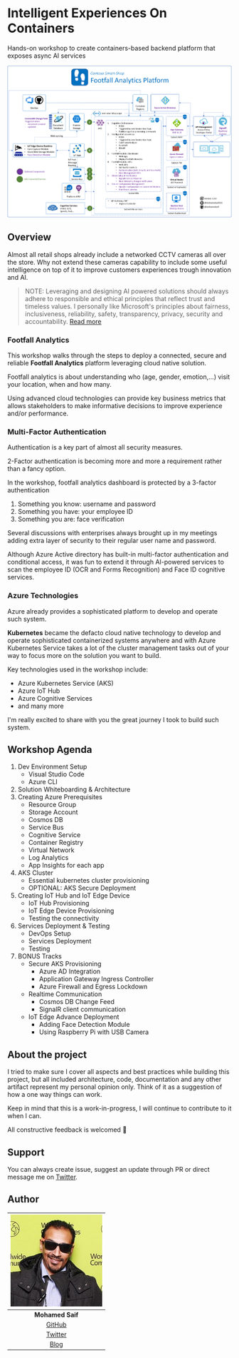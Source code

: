 # Intelligent Experiences On Containers

Hands-on workshop to create containers-based backend platform that exposes async AI services

![architecture](res/architecture.png)

## Overview

Almost all retail shops already include a networked CCTV cameras all over the store. Why not extend these cameras capability to include some useful intelligence on top of it to improve customers experiences trough innovation and AI.

>NOTE: Leveraging and designing AI powered solutions should always adhere to responsible and ethical principles that reflect trust and timeless values. I personally like Microsoft's principles about fairness, inclusiveness, reliability, safety, transparency, privacy, security and accountability. [Read more](https://www.microsoft.com/en-us/AI/our-approach-to-ai)

### Footfall Analytics

This workshop walks through the steps to deploy a connected, secure and reliable **Footfall Analytics** platform leveraging cloud native solution.

Footfall analytics is about understanding who (age, gender, emotion,...) visit your location, when and how many.

Using advanced cloud technologies can provide key business metrics that allows stakeholders to make informative decisions to improve experience and/or performance.

### Multi-Factor Authentication

Authentication is a key part of almost all security measures.

2-Factor authentication is becoming more and more a requirement rather than a fancy option.

In the workshop, footfall analytics dashboard is protected by a 3-factor authentication

1. Something you know: username and password
2. Something you have: your employee ID
3. Something you are: face verification

Several discussions with enterprises always brought up in my meetings adding extra layer of security to their regular user name and password.

Although Azure Active directory has built-in multi-factor authentication and conditional access, it was fun to extend it through AI-powered services to scan the employee ID (OCR and Forms Recognition) and Face ID cognitive services.

### Azure Technologies

Azure already provides a sophisticated platform to develop and operate such system.

**Kubernetes** became the defacto cloud native technology to develop and operate sophisticated containerized systems anywhere and with Azure Kubernetes Service takes a lot of the cluster management tasks out of your way to focus more on the solution you want to build.

Key technologies used in the workshop include:

- Azure Kubernetes Service (AKS)
- Azure IoT Hub
- Azure Cognitive Services
- and many more

I'm really excited to share with you the great journey I took to build such system.

## Workshop Agenda

1. Dev Environment Setup
    - Visual Studio Code
    - Azure CLI
2. Solution Whiteboarding & Architecture
3. Creating Azure Prerequisites
    - Resource Group
    - Storage Account
    - Cosmos DB
    - Service Bus
    - Cognitive Service
    - Container Registry
    - Virtual Network
    - Log Analytics
    - App Insights for each app
4. AKS Cluster
    - Essential kubernetes cluster provisioning
    - OPTIONAL: AKS Secure Deployment
5. Creating IoT Hub and IoT Edge Device
    - IoT Hub Provisioning
    - IoT Edge Device Provisioning
    - Testing the connectivity
6. Services Deployment & Testing
    - DevOps Setup
    - Services Deployment
    - Testing
7. BONUS Tracks
    - Secure AKS Provisioning
        - Azure AD Integration
        - Application Gateway Ingress Controller
        - Azure Firewall and Egress Lockdown
    - Realtime Communication
        - Cosmos DB Change Feed
        - SignalR client communication
    - IoT Edge Advance Deployment
        - Adding Face Detection Module
        - Using Raspberry Pi with USB Camera

## About the project

I tried to make sure I cover all aspects and best practices while building this project, but all included architecture, code, documentation and any other artifact represent my personal opinion only. Think of it as a suggestion of how a one way things can work.

Keep in mind that this is a work-in-progress, I will continue to contribute to it when I can.

All constructive feedback is welcomed 🙏

## Support

You can always create issue, suggest an update through PR or direct message me on [Twitter](https://twitter.com/mohamedsaif101).

## Author

|      ![Photo](res/mohamed-saif.jpg)            |
|:----------------------------------------------:|
|                 **Mohamed Saif**               |
|     [GitHub](https://github.com/mohamedsaif)   |
|  [Twitter](https://twitter.com/mohamedsaif101) |
|         [Blog](http://blog.mohamedsaif.com)    |